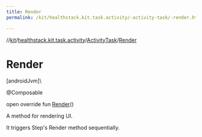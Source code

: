 ```yaml
---
title: Render
permalink: /kit/healthstack.kit.task.activity/-activity-task/-render.html

---
```

//[kit](../../../index.html)/[healthstack.kit.task.activity](../index.html)/[ActivityTask](index.html)/[Render](-render.html)



# Render



[androidJvm]\




@Composable



open override fun [Render](-render.html)()



A method for rendering UI.



It triggers Step's Render method sequentially.




